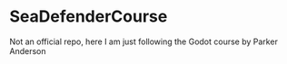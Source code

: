 # SeaDefenderCourse
Not an official repo, here I am just following the Godot course by Parker Anderson
